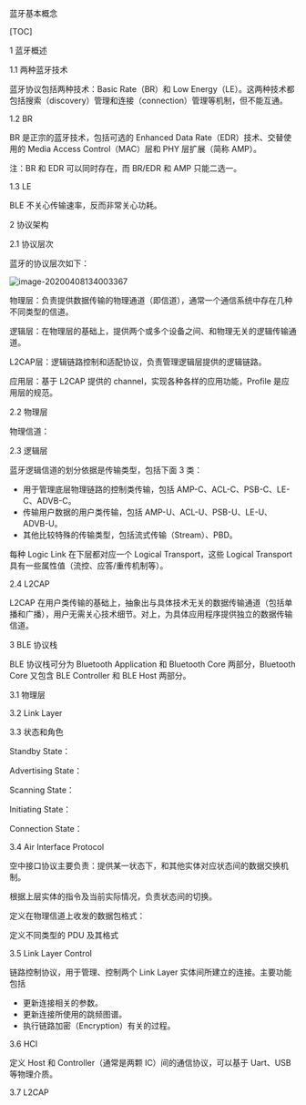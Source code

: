 蓝牙基本概念

[TOC]

1 蓝牙概述

1.1 两种蓝牙技术

蓝牙协议包括两种技术：Basic Rate（BR）和 Low Energy（LE）。这两种技术都包括搜索（discovery）管理和连接（connection）管理等机制，但不能互通。

1.2 BR

BR 是正宗的蓝牙技术，包括可选的 Enhanced Data Rate（EDR）技术、交替使用的 Media Access Control（MAC）层和 PHY 层扩展（简称 AMP）。

注：BR 和 EDR 可以同时存在，而 BR/EDR 和 AMP 只能二选一。

1.3 LE

BLE 不关心传输速率，反而非常关心功耗。

2 协议架构

2.1 协议层次

蓝牙的协议层次如下：

![image-20200408134003367](E:\Embedded-Notes\蓝牙\image-20200408134003367.png)

物理层：负责提供数据传输的物理通道（即信道），通常一个通信系统中存在几种不同类型的信道。

逻辑层：在物理层的基础上，提供两个或多个设备之间、和物理无关的逻辑传输通道。

L2CAP层：逻辑链路控制和适配协议，负责管理逻辑层提供的逻辑链路。

应用层：基于 L2CAP 提供的 channel，实现各种各样的应用功能，Profile 是应用层的规范。

2.2 物理层

物理信道：

2.3 逻辑层

蓝牙逻辑信道的划分依据是传输类型，包括下面 3 类：

- 用于管理底层物理链路的控制类传输，包括 AMP-C、ACL-C、PSB-C、LE-C、ADVB-C。
- 传输用户数据的用户类传输，包括 AMP-U、ACL-U、PSB-U、LE-U、ADVB-U。
- 其他比较特殊的传输类型，包括流式传输（Stream）、PBD。

每种 Logic Link 在下层都对应一个 Logical Transport，这些 Logical Transport 具有一些属性值（流控、应答/重传机制等）。

2.4 L2CAP

L2CAP 在用户类传输的基础上，抽象出与具体技术无关的数据传输通道（包括单播和广播），用户无需关心技术细节。对上，为具体应用程序提供独立的数据传输信道。

3 BLE 协议栈

BLE 协议栈可分为 Bluetooth Application 和 Bluetooth Core 两部分，Bluetooth Core 又包含 BLE Controller 和 BLE Host 两部分。

3.1 物理层

3.2 Link Layer

3.3 状态和角色

Standby State：

Advertising State：

Scanning State：

Initiating State：

Connection State：

3.4 Air Interface Protocol

空中接口协议主要负责：提供某一状态下，和其他实体对应状态间的数据交换机制。

根据上层实体的指令及当前实际情况，负责状态间的切换。

定义在物理信道上收发的数据包格式：

定义不同类型的 PDU 及其格式

3.5 Link Layer Control

链路控制协议，用于管理、控制两个 Link Layer 实体间所建立的连接。主要功能包括

- 更新连接相关的参数。
- 更新连接所使用的跳频图谱。
- 执行链路加密（Encryption）有关的过程。

3.6 HCI

定义 Host 和 Controller（通常是两颗 IC）间的通信协议，可以基于 Uart、USB 等物理介质。

3.7 L2CAP

